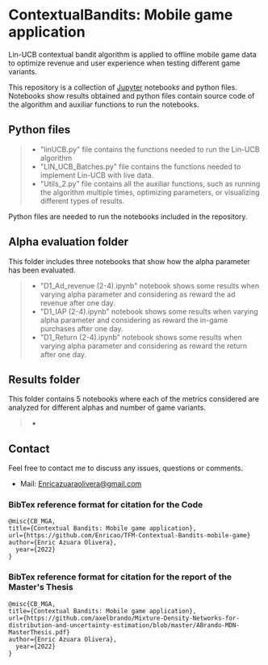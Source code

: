# ContextualBandits: Mobile game application
Lin-UCB contextual bandit algorithm is applied to offline mobile game data to optimize revenue and user experience when testing different game variants.

This repository is a collection of [Jupyter](https://jupyter.org/) notebooks and python files. Notebooks show results obtained and python files contain source code of the algorithm and auxiliar functions to run the notebooks.

## Python files

> - "linUCB.py" file contains the functions needed to run the Lin-UCB algorithm
> - "LIN_UCB_Batches.py" file contains the functions needed to implement Lin-UCB with live data.
> - "Utils_2.py" file contains all the auxiliar functions, such as running the algorithm multiple times, optimizing parameters, or visualizing different types of results. 

Python files are needed to run the notebooks included in the repository.

## Alpha evaluation folder
This folder includes three notebooks that show how the alpha parameter has been evaluated.
> - "D1_Ad_revenue (2-4).ipynb" notebook shows some results when varying alpha parameter and considering as reward the ad revenue after one day.
> - "D1_IAP (2-4).ipynb" notebook shows some results when varying alpha parameter and considering as reward the in-game purchases after one day.
> - "D1_Return (2-4).ipynb" notebook shows some results when varying alpha parameter and considering as reward the return after one day.

## Results folder
This folder contains 5 notebooks where each of the metrics considered are analyzed for different alphas and number of game variants.

> - 

## Contact  

Feel free to contact me to discuss any issues, questions or comments.

* Mail: Enricazuaraolivera@gmail.com

### BibTex reference format for citation for the Code
```
@misc{CB_MGA,
title={Contextual Bandits: Mobile game application},
url={https://github.com/Enricao/TFM-Contextual-Bandits-mobile-game}
author={Enric Azuara Olivera},
  year={2022}
}
```
### BibTex reference format for citation for the report of the Master's Thesis

```
@misc{CB_MGA,
title={Contextual Bandits: Mobile game application},
url={https://github.com/axelbrando/Mixture-Density-Networks-for-distribution-and-uncertainty-estimation/blob/master/ABrando-MDN-MasterThesis.pdf}
author={Enric Azuara Olivera},
  year={2022}
}
```
